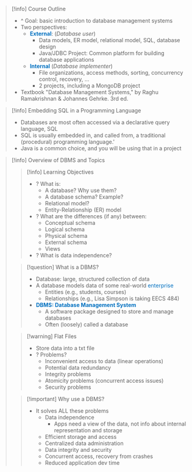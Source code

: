> [!info] Course Outline
> - ^ Goal: basic introduction to database management systems
> - Two perspectives:
> 	- **<span style="color:#0070c0">External</span>**: (*Database user*)
> 		- Data models, ER model, relational model, SQL, database design
> 		- Java/JDBC Project: Common platform for building database applications
> 	- **<span style="color:#0070c0">Internal</span>** (*Database implementer*)
> 		- File organizations, access methods, sorting, concurrency control, recovery, ...
> 		- 2 projects, including a MongoDB project
> - Textbook "Database Management Systems," by Raghu Ramakrishnan & Johannes Gehrke. 3rd ed.

> [!info] Embedding SQL in a Programming Language
> - Databases are most often accessed via a declarative query language, SQL
> - SQL is usually embedded in, and called from, a traditional (procedural) programming language.'
> - Java is a common choice, and you will be using that in a project

> [!info] Overview of DBMS and Topics 
> 
> > [!info] Learning Objectives
> > - ? What is:
> > 	- A database? Why use them?
> > 	- A database schema? Example?
> > 	- Relational model?
> > 	- Entity-Relationship (ER) model
> > - ? What are the differences (if any) between:
> > 	- Conceptual schema
> > 	- Logical schema
> > 	- Physical schema 
> > 	- External schema 
> > 	- Views
> > - ? What is data independence?
> 
> > [!question] What is a DBMS?
> > - Database: large, structured collection of data
> > - A database models data of some real-world <span style="color:#0070c0">enterprise</span>
> > 	- Entities (e.g., students, courses)
> > 	- Relationships (e.g., Lisa Simpson is taking EECS 484)
> > - **<span style="color:#0070c0">DBMS: Database Management System</span>**
> > 	- A software package designed to store and manage databases
> > 	- Often (loosely) called a database
> 
> > [!warning] Flat Files
> > - Store data into a txt file
> > - ? Problems?
> > 	- Inconvenient access to data (linear operations)
> > 	- Potential data redundancy
> > 	- Integrity problems
> > 	- Atomicity problems (concurrent access issues)
> > 	- Security problems
> 
> > [!important] Why use a DBMS?
> > - It solves ALL these problems
> > 	- Data independence
> > 		- Apps need a view of the data, not info about internal representation and storage
> > 	- Efficient storage and access
> > 	- Centralized data administration
> > 	- Data integrity and security
> > 	- Concurrent access, recovery from crashes
> > 	- Reduced application dev time